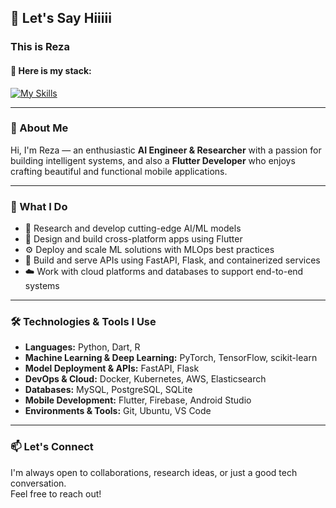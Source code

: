 ## 👋 Let's Say Hiiiii  
### This is Reza  
#### 🚀 Here is my stack:

[![My Skills](https://skillicons.dev/icons?i=py,r,sklearn,opencv,pytorch,tensorflow,docker,fastapi,flask,elasticsearch,aws,postgres,sqlite,git,ubuntu,linux,dart,flutter,androidstudio,vscode,firebase)](https://skillicons.dev)

---

### 🧠 About Me

Hi, I'm Reza — an enthusiastic **AI Engineer & Researcher** with a passion for building intelligent systems, and also a **Flutter Developer** who enjoys crafting beautiful and functional mobile applications.

---

### 💼 What I Do

- 🔬 Research and develop cutting-edge AI/ML models  
- 📱 Design and build cross-platform apps using Flutter  
- ⚙️ Deploy and scale ML solutions with MLOps best practices  
- 🚀 Build and serve APIs using FastAPI, Flask, and containerized services  
- ☁️ Work with cloud platforms and databases to support end-to-end systems

---

### 🛠️ Technologies & Tools I Use

- **Languages:** Python, Dart, R  
- **Machine Learning & Deep Learning:** PyTorch, TensorFlow, scikit-learn  
- **Model Deployment & APIs:** FastAPI, Flask  
- **DevOps & Cloud:** Docker, Kubernetes, AWS, Elasticsearch  
- **Databases:** MySQL, PostgreSQL, SQLite  
- **Mobile Development:** Flutter, Firebase, Android Studio  
- **Environments & Tools:** Git, Ubuntu, VS Code  

---

### 📫 Let's Connect

I'm always open to collaborations, research ideas, or just a good tech conversation.  
Feel free to reach out!
